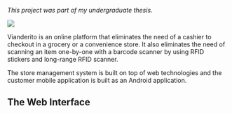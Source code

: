 <p class="has-text-centered">
  <em>This project was part of my undergraduate thesis.</em>
</p>

<div class="has-text-centered has-contents-below">

![](/assets/img/projects/vianderito-mockups2.png)

</div>

Vianderito is an online platform that eliminates the need of a cashier to checkout in a grocery or a convenience store. It also eliminates the need of scanning an item one-by-one with a barcode scanner by using RFID stickers and long-range RFID scanner.

The store management system is built on top of web technologies and the customer mobile application is built as an Android application.

## The Web Interface

<Browser src="/assets/img/projects/vianderito-login.png"></Browser>

<Browser src="/assets/img/projects/vianderito-1.png"></Browser>

<Browser src="/assets/img/projects/vianderito-2.png"></Browser>

